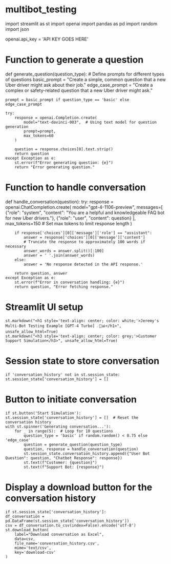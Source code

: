 # multibot_testing


import streamlit as st
import openai
import pandas as pd
import random
import json

openai.api_key = 'API KEY GOES HERE' 


# Function to generate a question
def generate_question(question_type):
    # Define prompts for different types of questions
    basic_prompt = "Create a simple, common question that a new Uber driver might ask about their job."
    edge_case_prompt = "Create a complex or safety-related question that a new Uber driver might ask."
    
    prompt = basic_prompt if question_type == 'basic' else edge_case_prompt
    
    try:
        response = openai.Completion.create(
            model="text-davinci-003",  # Using text model for question generation
            prompt=prompt,
            max_tokens=60
        )
        
        question = response.choices[0].text.strip()
        return question
    except Exception as e:
        st.error(f"Error generating question: {e}")
        return "Error generating question."

# Function to handle conversation
def handle_conversation(question):
    try:
        response = openai.ChatCompletion.create(
            model="gpt-4-1106-preview",
            messages=[
                {"role": "system", "content": "You are a helpful and knowledgeable FAQ bot for new Uber drivers."},
                {"role": "user", "content": question}
            ],
            max_tokens=150  # Set max tokens to limit response length
        )
        
        if response['choices'][0]['message']['role'] == "assistant":
            answer = response['choices'][0]['message']['content']
            # Truncate the response to approximately 100 words if necessary
            answer_words = answer.split()[:100]
            answer = ' '.join(answer_words)
        else:
            answer = 'No response detected in the API response.'

        return question, answer
    except Exception as e:
        st.error(f"Error in conversation handling: {e}")
        return question, "Error fetching response."

# Streamlit UI setup
    st.markdown("<h1 style='text-align: center; color: white;'>Jeremy's Multi-Bot Testing Example [GPT-4 Turbo] ☄️🤖📊</h1>", unsafe_allow_html=True)
    st.markdown("<h3 style='text-align: center; color: grey;'>Customer Support Simulation</h3>", unsafe_allow_html=True)

# Session state to store conversation
    if 'conversation_history' not in st.session_state:
    st.session_state['conversation_history'] = []

# Button to initiate conversation
    if st.button('Start Simulation'):
    st.session_state['conversation_history'] = []  # Reset the conversation history
    with st.spinner('Generating conversation...'):
        for _ in range(5):  # Loop for 10 questions
            question_type = 'basic' if random.random() < 0.75 else 'edge_case'
            question = generate_question(question_type)
            question, response = handle_conversation(question)
            st.session_state.conversation_history.append({"User Bot Question": question, "Chatbot Response": response})
            st.text(f"Customer: {question}")
            st.text(f"Support Bot: {response}")

# Display a download button for the conversation history
    if st.session_state['conversation_history']:
    df_conversation = pd.DataFrame(st.session_state['conversation_history'])
    csv = df_conversation.to_csv(index=False).encode('utf-8')
    st.download_button(
        label="Download conversation as Excel",
        data=csv,
        file_name='conversation_history.csv',
        mime='text/csv',
        key='download-csv'
    )
